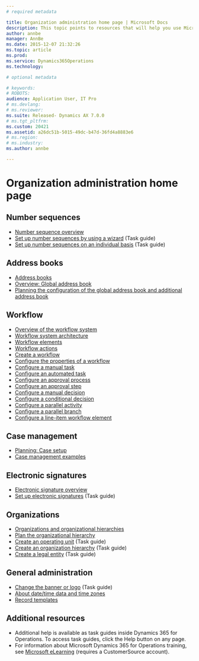 ```yaml
---
# required metadata

title: Organization administration home page | Microsoft Docs
description: This topic points to resources that will help you use Microsoft Dynamics 365 for Operations in your organization.
author: annbe
manager: AnnBe
ms.date: 2015-12-07 21:32:26
ms.topic: article
ms.prod: 
ms.service: Dynamics365Operations
ms.technology: 

# optional metadata

# keywords: 
# ROBOTS: 
audience: Application User, IT Pro
# ms.devlang: 
# ms.reviewer: 
ms.suite: Released- Dynamics AX 7.0.0
# ms.tgt_pltfrm: 
ms.custom: 20421
ms.assetid: a26dc51b-5015-49dc-b47d-36fd4a8883e6
# ms.region: 
# ms.industry: 
ms.author: annbe

---
```


# Organization administration home page

Number sequences
----------------

-   [Number sequence overview](http://ax.help.dynamics.com/en/wiki/number-sequence-overview/)
-   [Set up number sequences by using a wizard](http://ax.help.dynamics.com/en/wiki/set-up-number-sequences-by-using-a-wizard/) (Task guide)
-   [Set up number sequences on an individual basis](http://ax.help.dynamics.com/en/wiki/set-up-number-sequences-on-an-individual-basis/) (Task guide)

## Address books
-   [Address books](http://ax.help.dynamics.com/en/wiki/qa-address-books/)
-   [Overview: Global address book](http://ax.help.dynamics.com/en/wiki/overview-global-address-book/)
-   [Planning the configuration of the global address book and additional address book](http://ax.help.dynamics.com/en/wiki/planning-the-configuration-of-the-global-address-book-and-additional-address-books/)

## Workflow
-   [Overview of the workflow system](http://ax.help.dynamics.com/en/wiki/overview-of-the-workflow-system/)
-   [Workflow system architecture](http://ax.help.dynamics.com/en/wiki/workflow-system-architecture/)
-   [Workflow elements](http://ax.help.dynamics.com/en/wiki/workflow-elements/)
-   [Workflow actions](http://ax.help.dynamics.com/en/wiki/workflow-actions/)
-   [Create a workflow](http://ax.help.dynamics.com/en/wiki/create-a-workflow/)
-   [Configure the properties of a workflow](http://ax.help.dynamics.com/en/wiki/configure-workflow-properties/)
-   [Configure a manual task](http://ax.help.dynamics.com/en/wiki/configure-a-manual-task/)
-   [Configure an automated task](http://ax.help.dynamics.com/en/wiki/configure-an-automated-task/)
-   [Configure an approval process](http://ax.help.dynamics.com/en/wiki/configure-an-approval-process/)
-   [Configure an approval step](http://ax.help.dynamics.com/en/wiki/configure-an-approval-step/)
-   [Configure a manual decision](http://ax.help.dynamics.com/en/wiki/configure-a-manual-decision/)
-   [Configure a conditional decision](http://ax.help.dynamics.com/en/wiki/configure-a-conditional-decision/)
-   [Configure a parallel activity](http://ax.help.dynamics.com/en/wiki/configure-a-parallel-activity/)
-   [Configure a parallel branch](http://ax.help.dynamics.com/en/wiki/configure-a-parallel-branch-workflow/)
-   [Configure a line-item workflow element](http://ax.help.dynamics.com/en/wiki/configure-a-line-item-workflow/)

## Case management
-   [Planning: Case setup](http://ax.help.dynamics.com/en/wiki/planning-case-management/)
-   [Case management examples](http://ax.help.dynamics.com/en/wiki/cases/)

## Electronic signatures
-   [Electronic signature overview](http://ax.help.dynamics.com/en/wiki/electronic-signature-overview/)
-   [Set up electronic signatures](http://ax.help.dynamics.com/en/wiki/set-up-electronic-signatures/) (Task guide)

## Organizations
-   [Organizations and organizational hierarchies](http://ax.help.dynamics.com/en/wiki/about-organizations-and-organizational-hierarchies/)
-   [Plan the organizational hierarchy](http://ax.help.dynamics.com/en/wiki/plan-the-organizational-hierarchy/)
-   [Create an operating unit](http://ax.help.dynamics.com/en/wiki/create-an-operating-unit/) (Task guide)
-   [Create an organization hierarchy](http://ax.help.dynamics.com/en/wiki/create-an-organization-hierarchy/) (Task guide)
-   [Create a legal entity](http://ax.help.dynamics.com/en/wiki/create-a-legal-entity/) (Task guide)

## General administration
-   [Change the banner or logo](http://ax.help.dynamics.com/en/wiki/change-the-banner-or-logo/) (Task guide)
-   [About date/time data and time zones](http://ax.help.dynamics.com/en/wiki/about-datetime-data-and-time-zones/)
-   [Record templates](http://ax.help.dynamics.com/en/wiki/using-record-templates/)

## Additional resources
-   Additional help is available as task guides inside Dynamics 365 for Operations. To access task guides, click the Help button on any page.
-   For information about Microsoft Dynamics 365 for Operations training, see [Microsoft eLearning](https://mbspartner.microsoft.com/AX/LearningPlans) (requires a CustomerSource account).


